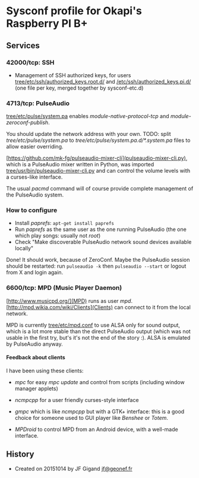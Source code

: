 # Sysconf profile for Okapi's Raspberry PI B+

## Services

### 42000/tcp: SSH

* Management of SSH authorized keys, for users
  [tree/etc/ssh/authorized_keys.root.d/](root) and
  [/etc/ssh/authorized_keys.pi.d/](pi) (one file per key, merged
  together by sysconf-etc.d)


### 4713/tcp: PulseAudio

[tree/etc/pulse/system.pa](Configuration) enables
_module-native-protocol-tcp_ and _module-zeroconf-publish_.

You should update the network address with your own. TODO: split
_tree/etc/pulse/system.pa_ to _tree/etc/pulse/system.pa.d/*.system.pa_
files to allow easier overriding.

[https://github.com/mk-fg/pulseaudio-mixer-cli](pulseaudio-mixer-cli.py),
which is a PulseAudio mixer written in Python, was imported
[tree/usr/bin/pulseaudio-mixer-cli.py](here) and can control the
volume levels with a curses-like interface.

The usual _pacmd_ command will of course provide complete management
of the PulseAudio system.

### How to configure

* Install _paprefs_: ```apt-get install paprefs```
* Run _paprefs_ as the same user as the one running PulseAudio (the
one which play songs: usually not _root_)
* Check "Make discoverable PulseAudio network sound devices available
locally"

Done! It should work, because of ZeroConf. Maybe the PulseAudio
session should be restarted: run ```pulseaudio -k``` then
```pulseaudio --start``` or logout from X and login again.


### 6600/tcp: MPD (Music Player Daemon)

[http://www.musicpd.org/](MPD) runs as user _mpd_.
[http://mpd.wikia.com/wiki/Clients](Clients) can connect to it from
the local network.

MPD is currently [tree/etc/mpd.conf](configured) to use ALSA only for
sound output, which is a lot more stable than the direct PulseAudio
output (which was not usable in the first try, but's it's not the end
of the story :). ALSA is emulated by PulseAudio anyway.

#### Feedback about clients

I have been using these clients:

* _mpc_ for easy _mpc update_ and control from scripts (including
window manager applets)

* _ncmpcpp_ for a user friendly curses-style interface

* _gmpc_ which is like _ncmpcpp_ but with a GTK+ interface: this is a
  good choice for someone used to GUI player like _Benshee_ or
  _Totem_.

* _MPDroid_ to control MPD from an Android device, with a well-made
interface.


## History

* Created on 20151014 by JF Gigand <jf@geonef.fr>
